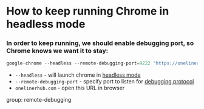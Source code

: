 # How to keep running Chrome in headless mode

### In order to keep running, we should enable debugging port, so Chrome knows we want it to stay:

```js
google-chrome --headless --remote-debugging-port=9222 "https://onelinerhub.com/"
```

- `--headless` - will launch chrome in [headless mode](https://developers.google.com/web/updates/2017/04/headless-chrome#cli)
- `--remote-debugging-port` - specify port to listen for [debugging protocol](/)
- `onelinerhub.com` - open this URL in browser

group: remote-debugging


